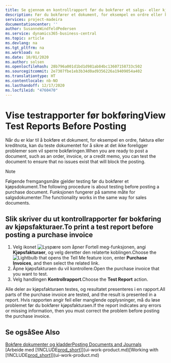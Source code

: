 ```yaml
---
title: Se gjennom en kontrollrapport før du bokfører et salgs- eller kjøpsdokument | Microsoft-dokumentasjon
description: Før du bokfører et dokument, for eksempel en ordre eller kreditnota, kan du teste og gå gjennom det for å se etter feil som kan blokkere bokføringen.
services: project-madeira
documentationcenter: ''
author: SusanneWindfeldPedersen
ms.service: dynamics365-business-central
ms.topic: article
ms.devlang: na
ms.tgt_pltfrm: na
ms.workload: na
ms.date: 10/01/2020
ms.author: solsen
ms.openlocfilehash: 28b796a001d1bd1d981ab84bc13607158733c502
ms.sourcegitcommit: 2e7307fbe1eb3b34d0ad9356226a19409054a402
ms.translationtype: HT
ms.contentlocale: nb-NO
ms.lasthandoff: 12/17/2020
ms.locfileid: "4760470"
---
```

# <a name="view-test-reports-before-posting"></a><span data-ttu-id="f3c38-103">Vise testrapporter før bokføring</span><span class="sxs-lookup"><span data-stu-id="f3c38-103">View Test Reports Before Posting</span></span>
<span data-ttu-id="f3c38-104">Når du er klar til å bokføre et dokument, for eksempel en ordre, faktura eller kreditnota, kan du teste dokumentet for å sikre at det ikke foreligger problemer som vil sperre bokføringen.</span><span class="sxs-lookup"><span data-stu-id="f3c38-104">When you are ready to post a document, such as an order, invoice, or a credit memo, you can test the document to ensure that no issues exist that will block the posting.</span></span>

> [!NOTE]  
>   <span data-ttu-id="f3c38-105">Følgende fremgangsmåte gjelder testing før du bokfører et kjøpsdokument.</span><span class="sxs-lookup"><span data-stu-id="f3c38-105">The following procedure is about testing before posting a purchase document.</span></span> <span data-ttu-id="f3c38-106">Funksjonen fungerer på samme måte for salgsdokumenter.</span><span class="sxs-lookup"><span data-stu-id="f3c38-106">The functionality works in the same way for sales documents.</span></span>

## <a name="to-print-a-test-report-before-posting-a-purchase-invoice"></a><span data-ttu-id="f3c38-107">Slik skriver du ut kontrollrapporter før bokføring av kjøpsfakturaer.</span><span class="sxs-lookup"><span data-stu-id="f3c38-107">To print a test report before posting a purchase invoice</span></span>
1. <span data-ttu-id="f3c38-108">Velg ikonet ![Lyspære som åpner Fortell meg-funksjonen](media/ui-search/search_small.png "Fortell hva du vil gjøre"), angi **Kjøpsfakturaer**, og velg deretter den relaterte koblingen.</span><span class="sxs-lookup"><span data-stu-id="f3c38-108">Choose the ![Lightbulb that opens the Tell Me feature](media/ui-search/search_small.png "Tell me what you want to do") icon, enter **Purchase Invoices**, and then select the related link.</span></span>
2. <span data-ttu-id="f3c38-109">Åpne kjøpsfakturaen du vil kontrollere.</span><span class="sxs-lookup"><span data-stu-id="f3c38-109">Open the purchase invoice that you want to test.</span></span>
3. <span data-ttu-id="f3c38-110">Velg handlingen **Kontrollrapport**.</span><span class="sxs-lookup"><span data-stu-id="f3c38-110">Choose the **Test Report** action.</span></span>  

<span data-ttu-id="f3c38-111">Alle deler av kjøpsfakturaen testes, og resultatet presenteres i en rapport.</span><span class="sxs-lookup"><span data-stu-id="f3c38-111">All parts of the purchase invoice are tested, and the result is presented in a report.</span></span> <span data-ttu-id="f3c38-112">Hvis rapporten angir feil eller manglende opplysninger, må du løse problemet før du bokfører kjøpsfakturaen.</span><span class="sxs-lookup"><span data-stu-id="f3c38-112">If the report indicates any errors or missing information, then you must correct the problem before posting the purchase invoice.</span></span>

## <a name="see-also"></a><span data-ttu-id="f3c38-113">Se også</span><span class="sxs-lookup"><span data-stu-id="f3c38-113">See Also</span></span>
[<span data-ttu-id="f3c38-114">Bokføre dokumenter og kladder</span><span class="sxs-lookup"><span data-stu-id="f3c38-114">Posting Documents and Journals</span></span>](ui-post-documents-journals.md)  
<span data-ttu-id="f3c38-115">[Arbeide med [!INCLUDE[prod_short](includes/prod_short.md)]](ui-work-product.md)</span><span class="sxs-lookup"><span data-stu-id="f3c38-115">[Working with [!INCLUDE[prod_short](includes/prod_short.md)]](ui-work-product.md)</span></span>
